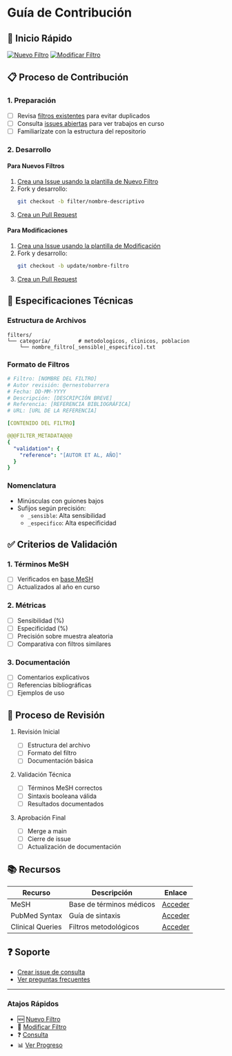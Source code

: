 # Guía de Contribución

## 🌟 Inicio Rápido

[![Nuevo Filtro](https://img.shields.io/badge/Crear-Nuevo_Filtro-success?style=for-the-badge)](../../issues/new?template=nuevo_filtro.md)
[![Modificar Filtro](https://img.shields.io/badge/Proponer-Modificación-blue?style=for-the-badge)](../../issues/new?template=modificar_filtro.md)

## 📋 Proceso de Contribución

### 1. Preparación

- [ ] Revisa [filtros existentes](../../tree/main/filters) para evitar duplicados
- [ ] Consulta [issues abiertas](../../issues) para ver trabajos en curso
- [ ] Familiarízate con la estructura del repositorio

### 2. Desarrollo

#### Para Nuevos Filtros

1. [Crea una Issue usando la plantilla de Nuevo Filtro](../../issues/new?template=nuevo_filtro.md)
2. Fork y desarrollo:
   ```bash
   git checkout -b filter/nombre-descriptivo
   ```
3. [Crea un Pull Request](../../pulls)

#### Para Modificaciones

1. [Crea una Issue usando la plantilla de Modificación](../../issues/new?template=modificar_filtro.md)
2. Fork y desarrollo:
   ```bash
   git checkout -b update/nombre-filtro
   ```
3. [Crea un Pull Request](../../pulls)

## 📝 Especificaciones Técnicas

### Estructura de Archivos

```
filters/
└── categoría/         # metodologicos, clinicos, poblacion
    └── nombre_filtro[_sensible|_especifico].txt
```

### Formato de Filtros

```yaml
# Filtro: [NOMBRE DEL FILTRO]
# Autor revisión: @ernestobarrera
# Fecha: DD-MM-YYYY
# Descripción: [DESCRIPCIÓN BREVE]
# Referencia: [REFERENCIA BIBLIOGRÁFICA]
# URL: [URL DE LA REFERENCIA]

[CONTENIDO DEL FILTRO]

@@@FILTER_METADATA@@@
{
  "validation": {
    "reference": "[AUTOR ET AL, AÑO]"
  }
}
```

### Nomenclatura

- Minúsculas con guiones bajos
- Sufijos según precisión:
  - `_sensible`: Alta sensibilidad
  - `_especifico`: Alta especificidad

## ✅ Criterios de Validación

### 1. Términos MeSH

- [ ] Verificados en [base MeSH](https://www.nlm.nih.gov/mesh)
- [ ] Actualizados al año en curso

### 2. Métricas

- [ ] Sensibilidad (%)
- [ ] Especificidad (%)
- [ ] Precisión sobre muestra aleatoria
- [ ] Comparativa con filtros similares

### 3. Documentación

- [ ] Comentarios explicativos
- [ ] Referencias bibliográficas
- [ ] Ejemplos de uso

## 🔄 Proceso de Revisión

1. Revisión Inicial

   - [ ] Estructura del archivo
   - [ ] Formato del filtro
   - [ ] Documentación básica

2. Validación Técnica

   - [ ] Términos MeSH correctos
   - [ ] Sintaxis booleana válida
   - [ ] Resultados documentados

3. Aprobación Final
   - [ ] Merge a main
   - [ ] Cierre de issue
   - [ ] Actualización de documentación

## 📚 Recursos

| Recurso          | Descripción              | Enlace                                                  |
| ---------------- | ------------------------ | ------------------------------------------------------- |
| MeSH             | Base de términos médicos | [Acceder](https://www.nlm.nih.gov/mesh/meshhome.html)   |
| PubMed Syntax    | Guía de sintaxis         | [Acceder](https://pubmed.ncbi.nlm.nih.gov/help/#syntax) |
| Clinical Queries | Filtros metodológicos    | [Acceder](https://www.ncbi.nlm.nih.gov/pubmed/clinical) |

## ❓ Soporte

- [Crear issue de consulta](../../issues/new?labels=pregunta)
- [Ver preguntas frecuentes](../../labels/pregunta)

---

### Atajos Rápidos

- 🆕 [Nuevo Filtro](../../issues/new?template=nuevo_filtro.md)
- 🔄 [Modificar Filtro](../../issues/new?template=modificar_filtro.md)
- ❓ [Consulta](../../issues/new?labels=pregunta)
- 📊 [Ver Progreso](../../projects)
